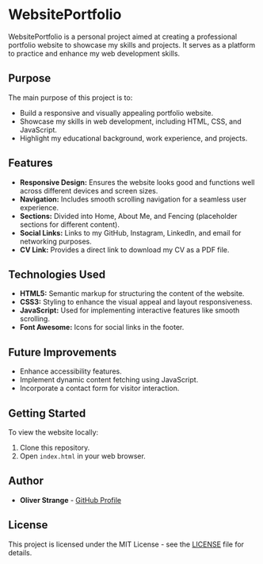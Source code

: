 # WebsitePortfolio

WebsitePortfolio is a personal project aimed at creating a professional portfolio website to showcase my skills and projects. It serves as a platform to practice and enhance my web development skills.

## Purpose

The main purpose of this project is to:

- Build a responsive and visually appealing portfolio website.
- Showcase my skills in web development, including HTML, CSS, and JavaScript.
- Highlight my educational background, work experience, and projects.

## Features

- **Responsive Design:** Ensures the website looks good and functions well across different devices and screen sizes.
- **Navigation:** Includes smooth scrolling navigation for a seamless user experience.
- **Sections:** Divided into Home, About Me, and Fencing (placeholder sections for different content).
- **Social Links:** Links to my GitHub, Instagram, LinkedIn, and email for networking purposes.
- **CV Link:** Provides a direct link to download my CV as a PDF file.

## Technologies Used

- **HTML5:** Semantic markup for structuring the content of the website.
- **CSS3:** Styling to enhance the visual appeal and layout responsiveness.
- **JavaScript:** Used for implementing interactive features like smooth scrolling.
- **Font Awesome:** Icons for social links in the footer.

## Future Improvements

- Enhance accessibility features.
- Implement dynamic content fetching using JavaScript.
- Incorporate a contact form for visitor interaction.

## Getting Started

To view the website locally:

1. Clone this repository.
2. Open `index.html` in your web browser.

## Author

- **Oliver Strange** - [GitHub Profile](https://github.com/Strange-Works)

## License

This project is licensed under the MIT License - see the [LICENSE](/LICENSE.md) file for details.
